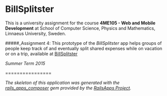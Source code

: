 BillSplitster
=============
 
This is a university assignment for the course **4ME105 - Web and Mobile Development** at School of Computer Science, Physics and Mathematics, Linnaeus University, Sweden.

#####_Assignment 4: This prototype of the *BillSplitster* app helps groups of people keep track of and eventually split shared expenses while on vacation or on a trip,
available at [BillSplitster](https://billsplitster.herokuapp.com)

_Summer Term 2015_

================

_The skeleton of this application was generated with the [rails_apps_composer](https://github.com/RailsApps/rails_apps_composer) gem
provided by the [RailsApps Project](http://railsapps.github.io/)._